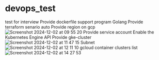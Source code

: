 # devops_test
test for interview
Provide dockerfile support program Golang
Provide terraform senario auto 
Provide region on gcp
![Screenshot 2024-12-02 at 09 55 20](https://github.com/user-attachments/assets/c74645c5-f70b-479d-af67-3ec650711b12)
Provide service account
Enable the Kubernetes Engine API
Provide gke-cluster
![Screenshot 2024-12-02 at 11 47 15](https://github.com/user-attachments/assets/213b20cc-50f1-4063-b1bf-c41876be5a1d)
Subnet
![Screenshot 2024-12-02 at 12 11 10](https://github.com/user-attachments/assets/10c3e5c2-b6a5-41c0-b5bd-7ac6eb862b68)
gcloud container clusters list
![Screenshot 2024-12-02 at 14 27 53](https://github.com/user-attachments/assets/dce00457-b1f2-421a-bd19-adcd8e70f480)
